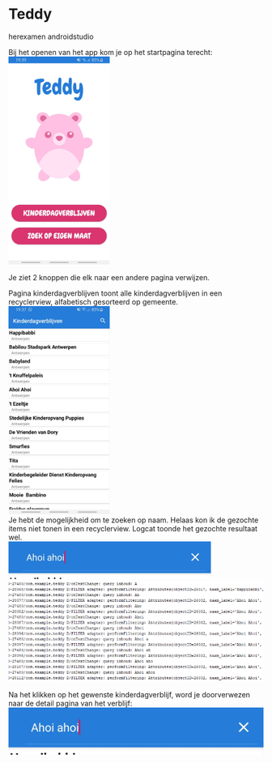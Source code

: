 # Teddy
 herexamen androidstudio


Bij het openen van het app kom je op het startpagina terecht: </br>
<img src="media/startPagina.PNG" alt="drawing" width="200"/> </br>

Je ziet 2 knoppen die elk naar een andere pagina verwijzen.

Pagina kinderdagverblijven toont alle kinderdagverblijven in een recyclerview, alfabetisch gesorteerd op gemeente. </br>
<img src="media/kinderdagverblijven.jpeg" alt="drawing" width="200"/> </br>
Je hebt de mogelijkheid om te zoeken op naam. Helaas kon ik de gezochte items niet tonen in een recyclerview. 
Logcat toonde het gezochte resultaat wel.</br>
<img src="media/zoektext.jpeg" alt="drawing" width="400"/> </br>
<img src="media/zoekQuery.PNG" alt="drawing" width="800"/> </br>

Na het klikken op het gewenste kinderdagverblijf, word je doorverwezen naar de detail pagina van het verblijf:</br>
<img src="media/zoektext.jpeg" alt="drawing" width="800"/> </br>




